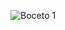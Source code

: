 ![Boceto 1](https://raw.githubusercontent.com/VictorRiveraT/Proyectos-de-Ingenieria-a-1/main/Proyectos%20de%20Ingenier%C3%ADa/Im%C3%A1genes/Boceto%201.jpg)
